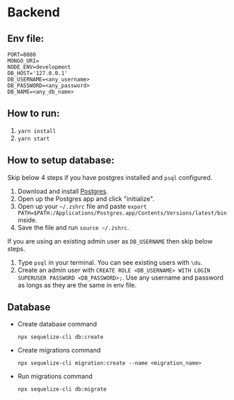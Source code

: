 # Backend

## Env file:
```
PORT=8080
MONGO_URI=
NODE_ENV=development
DB_HOST='127.0.0.1'
DB_USERNAME=<any_username>
DB_PASSWORD=<any_password>
DB_NAME=<any_db_name>
```

## How to run:
1. `yarn install`
2. `yarn start`

## How to setup database:
Skip below 4 steps if you have postgres installed and `psql` configured.

1. Download and install [Postgres](https://postgresapp.com/).
2. Open up the Postgres app and click "initialize".
3. Open up your `~/.zshrc` file and paste `export PATH=$PATH:/Applications/Postgres.app/Contents/Versions/latest/bin` inside.
4. Save the file and run `source ~/.zshrc`.

If you are using an existing admin user as `DB_USERNAME` then skip below steps.

1. Type `psql` in your terminal. You can see existing users with `\du`.
2. Create an admin user with `CREATE ROLE <DB_USERNAME> WITH LOGIN SUPERUSER PASSWORD <DB_PASSWORD>;`. Use any username and password as longs as they are the same in env file.

## Database
- Create database command
  ```
  npx sequelize-cli db:create
  ```

- Create migrations command
  ```
  npx sequelize-cli migration:create --name <migration_name>
  ```

- Run migrations command
  ```
  npx sequelize-cli db:migrate
  ```
